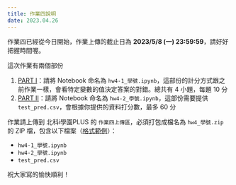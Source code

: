 ```yaml
---
title: 作業四說明
date: 2023.04.26
---
```


作業四已經從今日開始，作業上傳的截止日為 **2023/5/8 (一) 23:59:59**，請好好把握時間喔。

這次作業有兩個部份
1. [PART I](https://colab.research.google.com/drive/1X72Hpe-dXEqfa2JaLsnZPktDTDcwWjWN?usp=sharing)：請將 Notebook 命名為 `hw4-1_學號.ipynb`，這部份的計分方式跟之前作業一樣，會看特定變數的值決定答案的對錯。總共有 4 小題，每題 10 分
2. [PART II](https://colab.research.google.com/drive/1f0DlzlICBT9FaydqodBZ6SKA8KmKNXeu?usp=sharing)：請將 Notebook 命名為 `hw4-2_學號.ipynb`，這部份需要提供 `test_pred.csv`，會根據你提供的資料打分數，最多 60 分

作業請上傳到 北科i學園PLUS 的 `作業四上傳區`，必須打包成檔名為 `hw4_學號.zip` 的 ZIP 檔，包含以下檔案（[格式範例](https://github.com/AINTUT/code_2023/raw/main/examples/hw4-1_%E5%AD%B8%E8%99%9F.zip)）：
- `hw4-1_學號.ipynb`
- `hw4-2_學號.ipynb`
- `test_pred.csv`


祝大家寫的愉快順利！
